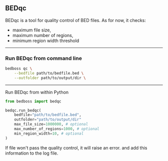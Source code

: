 ## BEDqc

BEDqc is a tool for quality control of BED files. 
As for now, it checks:
- maximum file size, 
- maximum number of regions, 
- minimum region width threshold

----
### Run BEDqc from command line
```bash
bedboss qc \
    --bedfile path/to/bedfile.bed \
    --outfolder path/to/output/dir \
```

---

Run BEDqc from within Python
```python
from bedboss import bedqc

bedqc.run_bedqc(
    bedfile="path/to/bedfile.bed",
    outfolder="path/to/output/dir"
    max_file_size=1000000, # optional
    max_number_of_regions=1000, # optional
    min_region_width=10, # optional
)
```

If file won't pass the quality control, it will raise an error. and add this information to the log file.